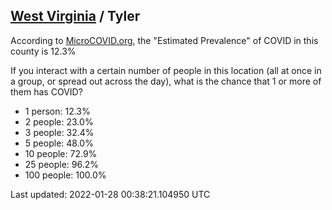
## [West Virginia](/united-states/west-virginia) / Tyler

According to [MicroCOVID.org](http://microcovid.org),
the "Estimated Prevalence" of COVID in this county is 12.3%

If you interact with a certain number of people in this location
(all at once in a group, or spread out across the day), what is the chance that
1 or more of them has COVID?

- 1 person: 12.3%
- 2 people: 23.0%
- 3 people: 32.4%
- 5 people: 48.0%
- 10 people: 72.9%
- 25 people: 96.2%
- 100 people: 100.0%

Last updated: 2022-01-28 00:38:21.104950 UTC
